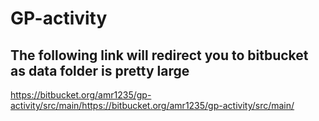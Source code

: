 # GP-activity
## The following link will redirect you to bitbucket as data folder is pretty large 
https://bitbucket.org/amr1235/gp-activity/src/main/https://bitbucket.org/amr1235/gp-activity/src/main/

